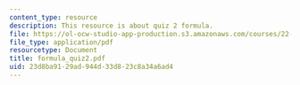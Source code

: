 ```yaml
---
content_type: resource
description: This resource is about quiz 2 formula.
file: https://ol-ocw-studio-app-production.s3.amazonaws.com/courses/22-101-applied-nuclear-physics-fall-2006/23d8ba9129ad944d33d823c8a34a6ad4_formula_quiz2.pdf
file_type: application/pdf
resourcetype: Document
title: formula_quiz2.pdf
uid: 23d8ba91-29ad-944d-33d8-23c8a34a6ad4
---
```


